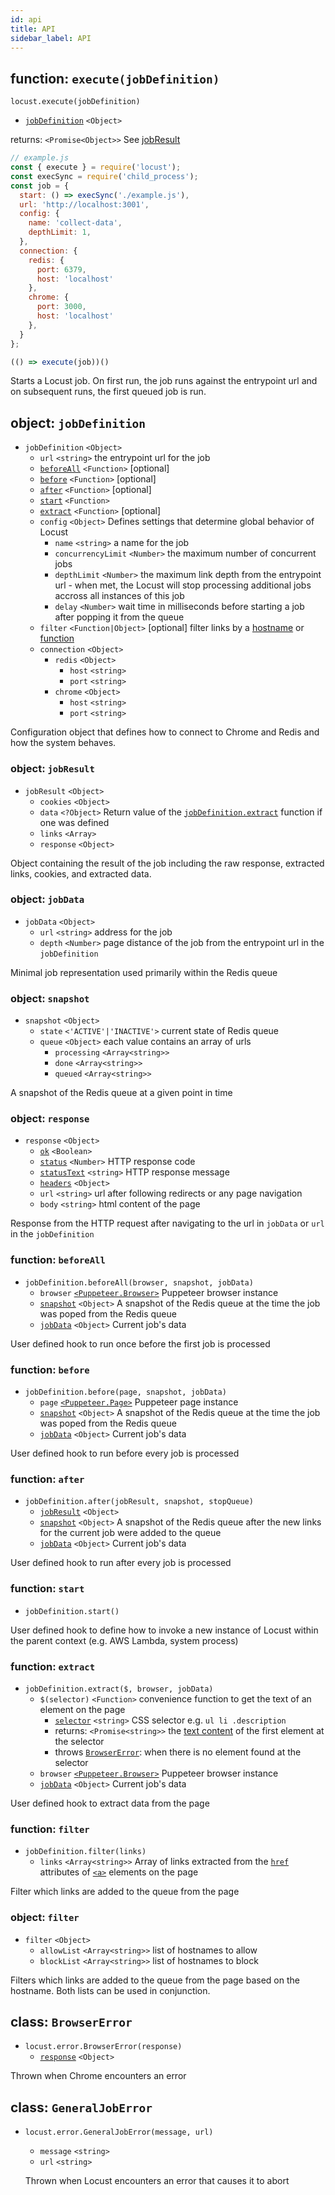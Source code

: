 ```yaml
---
id: api
title: API
sidebar_label: API
---
```


## function: `execute(jobDefinition)`

`locust.execute(jobDefinition)`

* [`jobDefinition`](#object-jobdefinition) `<Object>`

returns: `<Promise<Object>>` See [jobResult](#object-jobresult)

```js
// example.js
const { execute } = require('locust');
const execSync = require('child_process');
const job = {
  start: () => execSync('./example.js'),
  url: 'http://localhost:3001',
  config: {
    name: 'collect-data',
    depthLimit: 1,
  },
  connection: {
    redis: {
      port: 6379,
      host: 'localhost'
    },
    chrome: {
      port: 3000,
      host: 'localhost'
    },
  }
};

(() => execute(job))()
```

Starts a Locust job. On first run, the job runs against the entrypoint url and on subsequent runs, the first queued job is run.

## object: `jobDefinition`

* `jobDefinition` `<Object>`
  * `url` `<string>` the entrypoint url for the job
  * [`beforeAll`](#function-beforeall) `<Function>` [optional]
  * [`before`](#function-before) `<Function>` [optional]
  * [`after`](#function-after) `<Function>` [optional]
  * [`start`](#function-start) `<Function>`
  * [`extract`](#function-extract) `<Function>` [optional]
  * `config` `<Object>` Defines settings that determine global behavior of Locust
    * `name` `<string>` a name for the job
    * `concurrencyLimit` `<Number>` the maximum number of concurrent jobs
    * `depthLimit` `<Number>` the maximum link depth from the entrypoint url - when met, the Locust will stop processing additional jobs accross all instances of this job
    * `delay` `<Number>` wait time in milliseconds before starting a job after popping it from the queue
  * `filter` `<Function|Object>` [optional] filter links by a [hostname](api#object-filter) or [function](api#function-filter)
  * `connection` `<Object>`
    * `redis` `<Object>`
      * `host` `<string>`
      * `port` `<string>`
    * `chrome` `<Object>`
      * `host` `<string>`
      * `port` `<string>`

Configuration object that defines how to connect to Chrome and Redis and how the system behaves.

### object: `jobResult`

* `jobResult` `<Object>`
  * `cookies` `<Object>`
  * `data` `<?Object>` Return value of the [`jobDefinition.extract`](#function-extract) function if one was defined
  * `links` `<Array>`
  * `response` `<Object>`

Object containing the result of the job including the raw response, extracted links, cookies, and extracted data.

### object: `jobData`

* `jobData` `<Object>`
  * `url` `<string>` address for the job
  * `depth` `<Number>` page distance of the job from the entrypoint url in the `jobDefinition`

Minimal job representation used primarily within the Redis queue

### object: `snapshot`

* `snapshot` `<Object>`
  * `state` `<'ACTIVE'|'INACTIVE'>` current state of Redis queue
  * `queue` `<Object>` each value contains an array of urls 
    * `processing` `<Array<string>>` 
    * `done` `<Array<string>>`
    * `queued` `<Array<string>>`

A snapshot of the Redis queue at a given point in time

### object: `response`

* `response` `<Object>`
  * [`ok`](https://pptr.dev/#?product=Puppeteer&version=v1.18.1&show=api-responseok) `<Boolean>`
  * [`status`](https://pptr.dev/#?product=Puppeteer&version=v1.18.1&show=api-responsestatus) `<Number>` HTTP response code 
  * [`statusText`](https://pptr.dev/#?product=Puppeteer&version=v1.18.1&show=api-responsestatustext) `<string>` HTTP response message
  * [`headers`](https://pptr.dev/#?product=Puppeteer&version=v1.18.1&show=api-responseheaders) `<Object>`
  * `url` `<string>` url after following redirects or any page navigation
  * `body` `<string>` html content of the page

Response from the HTTP request after navigating to the url in `jobData` or `url` in the `jobDefinition`

### function: `beforeAll`

* `jobDefinition.beforeAll(browser, snapshot, jobData)`
  * `browser` [`<Puppeteer.Browser>`](https://pptr.dev/#?product=Puppeteer&version=v1.18.1&show=api-class-browser) Puppeteer browser instance
  * [`snapshot`](#object-snapshot) `<Object>` A snapshot of the Redis queue at the time the job was poped from the Redis queue
  * [`jobData`](#object-jobdata) `<Object>` Current job's data

User defined hook to run once before the first job is processed

### function: `before`

* `jobDefinition.before(page, snapshot, jobData)`
  * `page` [`<Puppeteer.Page>`](https://pptr.dev/#?product=Puppeteer&version=v1.18.1&show=api-class-page) Puppeteer page instance
  * [`snapshot`](#object-snapshot) `<Object>` A snapshot of the Redis queue at the time the job was poped from the Redis queue
  * [`jobData`](#object-jobdata) `<Object>` Current job's data

User defined hook to run before every job is processed

### function: `after`

* `jobDefinition.after(jobResult, snapshot, stopQueue)`
  * [`jobResult`](#object-jobresult) `<Object>`
  * [`snapshot`](#object-snapshot) `<Object>` A snapshot of the Redis queue after the new links for the current job were added to the queue
  * [`jobData`](#object-jobdata) `<Object>` Current job's data

User defined hook to run after every job is processed

### function: `start`

* `jobDefinition.start()`

User defined hook to define how to invoke a new instance of Locust within the parent context (e.g. AWS Lambda, system process)

### function: `extract`

* `jobDefinition.extract($, browser, jobData)`
  * `$(selector)` `<Function>` convenience function to get the text of an element on the page 
    * [`selector`](https://developer.mozilla.org/en-US/docs/Web/CSS/CSS_Selectors) `<string>` CSS selector e.g. `ul li .description`
    * returns: `<Promise<string>>` the [text content](https://developer.mozilla.org/en-US/docs/Web/API/Node/textContent) of the first element at the selector
    * throws [`BrowserError`](#class-browsererror): when there is no element found at the selector
  * `browser` [`<Puppeteer.Browser>`](https://pptr.dev/#?product=Puppeteer&version=v1.18.1&show=api-class-browser) Puppeteer browser instance
  * [`jobData`](#object-jobdata) `<Object>` Current job's data

User defined hook to extract data from the page

### function: `filter`

* `jobDefinition.filter(links)`
  * `links` `<Array<string>>` Array of links extracted from the [`href`](https://developer.mozilla.org/en-US/docs/Mozilla/Tech/XUL/Attribute/href) attributes of [`<a>`](https://developer.mozilla.org/en-US/docs/Web/HTML/Element/a) elements on the page

Filter which links are added to the queue from the page

### object: `filter`

* `filter` `<Object>`
  * `allowList` `<Array<string>>` list of hostnames to allow
  * `blockList` `<Array<string>>` list of hostnames to block

Filters which links are added to the queue from the page based on the hostname. Both lists can be used in conjunction.


## class: `BrowserError`

* `locust.error.BrowserError(response)`
  * [`response`](#object-response) `<Object>`

Thrown when Chrome encounters an error 

## class: `GeneralJobError`

* `locust.error.GeneralJobError(message, url)`
  * `message` `<string>`
  * `url` `<string>`

  Thrown when Locust encounters an error that causes it to abort